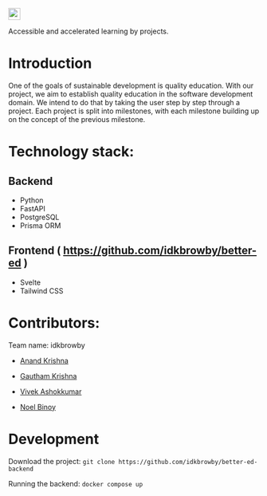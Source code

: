 <a href="https://hack36.com"> <img src="https://i.postimg.cc/RFFWF4vg/built-at-hack.jpg" height=24px> </a>

Accessible and accelerated learning by projects.

# Introduction
One of the goals of sustainable development is quality education. With our project, we aim to establish quality education in the software development domain. We intend to do that by taking the user step by step through a project. Each project is split into milestones, with each milestone building up on the concept of the previous milestone.

# Technology stack:
## Backend
- Python
- FastAPI
- PostgreSQL
- Prisma ORM

## Frontend ( https://github.com/idkbrowby/better-ed )
- Svelte
- Tailwind CSS

# Contributors:
Team name: idkbrowby
- [Anand Krishna](https://github.com/anand2312)

- [Gautham Krishna](https://github.com/Gautham-kj)
- [Vivek Ashokkumar](https://github.com/vivekashok1221)
- [Noel Binoy](https://github.com/noelzak03)

# Development
Download the project:
```git clone https://github.com/idkbrowby/better-ed-backend```

Running the backend:
```docker compose up```

